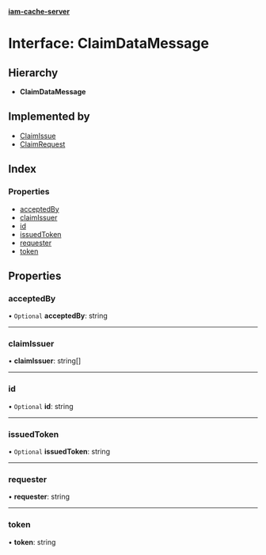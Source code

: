 **[iam-cache-server](../README.md)**

# Interface: ClaimDataMessage

## Hierarchy

* **ClaimDataMessage**

## Implemented by

* [ClaimIssue](../classes/claimissue.md)
* [ClaimRequest](../classes/claimrequest.md)

## Index

### Properties

* [acceptedBy](claimdatamessage.md#acceptedby)
* [claimIssuer](claimdatamessage.md#claimissuer)
* [id](claimdatamessage.md#id)
* [issuedToken](claimdatamessage.md#issuedtoken)
* [requester](claimdatamessage.md#requester)
* [token](claimdatamessage.md#token)

## Properties

### acceptedBy

• `Optional` **acceptedBy**: string

___

### claimIssuer

•  **claimIssuer**: string[]

___

### id

• `Optional` **id**: string

___

### issuedToken

• `Optional` **issuedToken**: string

___

### requester

•  **requester**: string

___

### token

•  **token**: string
